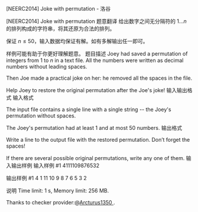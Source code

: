 



[NEERC2014] Joke with permutation - 洛谷














[NEERC2014] Joke with permutation
题意翻译
给出数字之间无分隔符的 $1\dots n$ 的排列构成的字符串，将其还原为合法的排列。

保证 $n\leq 50$，输入数据均保证有解。如有多解输出任一即可。

样例可能有助于你更好理解题意。
题目描述
Joey had saved a permutation of integers from $1$ to $n$ in a text file. All the numbers were written as decimal numbers without leading spaces.

Then Joe made a practical joke on her: he removed all the spaces in the file.

Help Joey to restore the original permutation after the Joe's joke! 
输入输出格式
输入格式

The input file contains a single line with a single string -- the Joey's permutation without spaces.

The Joey's permutation had at least $1$ and at most $50$ numbers. 
输出格式

Write a line to the output file with the restored permutation. Don’t forget the spaces!

If there are several possible original permutations, write any one of them.
输入输出样例
输入样例 #1
4111109876532

输出样例 #1
4 1 11 10 9 8 7 6 5 3 2

说明
Time limit: 1 s, Memory limit: 256 MB. 

Thanks to checker provider:@[Arcturus1350
](/user/57699).






